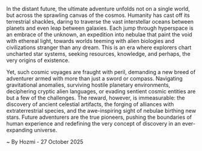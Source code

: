 
In the distant future, the ultimate adventure unfolds not on a single world, but across the sprawling canvas of the cosmos. Humanity has cast off its terrestrial shackles, daring to traverse the vast interstellar oceans between planets and even leap between galaxies. Each jump through hyperspace is an embrace of the unknown, an expedition into nebulae that paint the void with ethereal light, towards worlds teeming with alien biologies and civilizations stranger than any dream. This is an era where explorers chart uncharted star systems, seeking resources, knowledge, and perhaps, the very origins of existence.

Yet, such cosmic voyages are fraught with peril, demanding a new breed of adventurer armed with more than just a sword or compass. Navigating gravitational anomalies, surviving hostile planetary environments, deciphering cryptic alien languages, or evading sentient cosmic entities are but a few of the challenges. The reward, however, is immeasurable: the discovery of ancient celestial artifacts, the forging of alliances with extraterrestrial species, and the awe-inspiring sight of nebulae birthing new stars. Future adventurers are the true pioneers, pushing the boundaries of human experience and redefining the very concept of discovery in an ever-expanding universe.

~ By Hozmi - 27 October 2025
